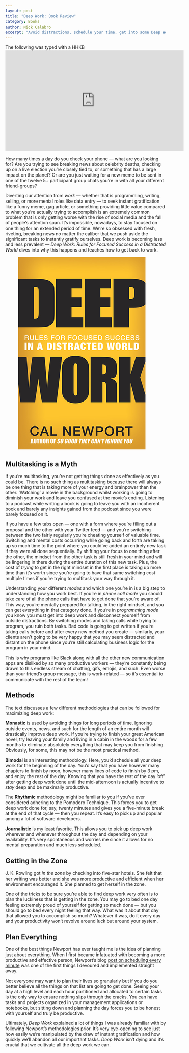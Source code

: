 ```yaml
---
layout: post
title: "Deep Work: Book Review"
category: Books
author: Nick Calabro
excerpt: "Avoid distractions, schedule your time, get into some Deep Work."
---
```


<meta name="twitter:card" content="summary" />
<meta name="twitter:site" content="@NickCalabs" />
<meta name="twitter:title" content="{{ page.title }}" />
<meta name="twitter:description" content="Nick Calabro's Blog" />

<div class="message">The following was typed with a HHKB</div>

<iframe width="560" height="315" src="https://www.youtube.com/watch?v=6hC2P5qKdPo" frameborder="0" allowfullscreen></iframe>

<p>How many times a day do you check your phone — what are you looking for? Are you trying to see breaking news about celebrity deaths, checking up on a live election you’re closely tied to, or something that has a large impact on the planet? Or are you just waiting for a new meme to be sent in one of the twelve 5+ participant group chats you’re in with all your different friend-groups? </p>

<p>Diverting our attention from <em>work</em> — whether that is programming, writing, selling, or more menial roles like data entry — to seek instant gratification like a funny meme, gag article, or something providing little value compared to what you’re actually trying to accomplish is an extremely common problem that is only getting worse with the rise of social media and the fall of people’s attention span. It’s impossible, nowadays, to stay focused on one thing for an extended period of time. We’re so obsessed with fresh, riveting, breaking news no matter the caliber that we push aside the significant tasks to instantly gratify ourselves. Deep work is becoming less and less prevalent — <em>Deep Work: Rules for Focused Success in a Distracted World</em> dives into why this happens and teaches how to get back to work. </p>

<figure><img src="img/deepwork.png"/></figure>

<h2>Multitasking is a Myth</h2>

<p>If you’re multitasking, you’re not getting things done as effectively as you could be. There is no such thing as multitasking because there will always be one thing that is taking more of your energy and brainpower than the other. ‘Watching’ a movie in the background whilst working is going to diminish your work and leave you confused at the movie’s ending. Listening to a podcast while writing a book is going to leave you with an incoherent book and barely any insights gained from the podcast since you were barely focused on it. </p>

<p>If you have a few tabs open — one with a form where you’re filling out a proposal and the other with your Twitter feed — and you’re switching between the two fairly regularly you’re cheating yourself of valuable time. Switching and mental costs occurring while going back and forth are taking up so much time to the point where you could’ve added an entirely new task if they were all done sequentially. By shifting your focus to one thing after the other, the mindset from the other task is still fresh in your mind and will be lingering in there during the entire duration of this new task. Plus, the cost of <em>trying</em> to get in the right mindset in the first place is taking up more time than it’s worth since you’re going to have that same switching cost multiple times if you’re trying to multitask your way through it. </p>

<p>Understanding your different <em>modes</em> and which one you’re in is a big step to understanding how you work best. If you’re in <em>phone call mode</em> you should take care of all the phone calls that have to get done that you’re aware of. This way, you’re mentally prepared for talking, in the right mindset, and you can get everything in that category done. If you’re in <em>programming mode</em> you know you must get into deep work and disconnect yourself from outside distractions. By switching modes and taking calls while trying to program, you ruin both tasks. Bad code is going to get written if you’re taking calls before and after every new method you create — similarly, your clients aren’t going to be very happy that you may seem distracted and distant on the phone since you’re still calculating business logic for the program in your mind. </p>

<p>This is why programs like Slack along with all the other new communication apps are disliked by so many productive workers — they’re constantly being drawn to this endless stream of chatting, gifs, emojis, and such. Even worse than your friend’s group message, this is work-related — so it’s essential to communicate with the rest of the team!</p>

<h2>Methods</h2>

<p>The text discusses a few different methodologies that can be followed for maximizing deep work:</p>

<p><strong>Monastic</strong> is used by avoiding things for long periods of time. Ignoring outside events, news, and such for the length of an entire month will drastically improve deep work. If you’re trying to finish your great American novel, try leaving your family and living in a cabin in the woods for a few months to eliminate absolutely everything that may keep you from finishing. Obviously, for some, this may not be the most practical method.</p>

<p><strong>Bimodal</strong> is an interesting methodology. Here, you’d schedule all your deep work for the beginning of the day. You’d say that you have however many chapters to finish by noon, however many lines of code to finish by 3 pm, and enjoy the rest of the day. Knowing that you have the rest of the day ‘off’ after getting deep work done until the mid-afternoon is actually incentive to <em>stay</em> deep and be maximally productive. </p>

<p>The <strong>Rhythmic</strong> methodology might be familiar to you if you’ve ever considered adhering to the Pomodoro Technique. This forces you to get deep work done for, say, twenty minutes and gives you a five-minute break at the end of that cycle — then you repeat. It’s easy to pick up and popular among a lot of software developers. </p>

<p><strong>Journalistic</strong> is my least favorite. This allows you to pick up deep work wherever and whenever throughout the day and depending on your availability. It’s very spontaneous and worries me since it allows for no mental preparation and much less scheduled.</p>

<h2>Getting in the Zone</h2>

<p>J. K. Rowling got <em>in the zone</em> by checking into five-star hotels. She felt that her writing was better and she was more productive and efficient when her environment encouraged it. She planned to get herself in the zone. </p>

<p>One of the tricks to be sure you’re able to find deep work very often is to plan the luckiness that is getting in the zone. You may go to bed one day feeling extremely proud of yourself for getting so much done — but you should go to bed every night feeling that way. What was it about that day that allowed you to accomplish so much? Whatever it was, do it every day and your productivity won’t revolve around luck but around your system.</p>

<h2>Plan Everything</h2>

<p>One of the best things Newport has ever taught me is the idea of planning just about everything. When I first became infatuated with becoming a more productive and effective person, Newport’s blog <a href="http://calnewport.com/blog/2013/12/21/deep-habits-the-importance-of-planning-every-minute-of-your-work-day/">post on scheduling every minute</a> was one of the first things I devoured and implemented straight away.</p>

<p>Not everyone may want to plan their lives so granularly but if you do you better believe all the things on that list are going to get done. Seeing your day at a high level and each hour partitioned and allocated to certain tasks is the only way to ensure nothing slips through the cracks. You can have tasks and projects organized in your management applications or notebooks, but sitting down and planning the day forces you to be honest with yourself and truly be productive.</p>

<p>Ultimately, <em>Deep Work</em> explained a lot of things I was already familiar with by following Newport’s methodologies prior. It’s very eye-opening to see just how easily we’re manipulated by the draw of instant gratification and how quickly we’ll abandon all our important tasks. <em>Deep Work</em> isn’t dying and it’s crucial that we cultivate all the deep work we can. </p>
